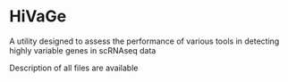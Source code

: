 # HiVaGe
A utility designed to assess the performance of various tools in detecting highly variable genes in scRNAseq data

Description of all files are available 
